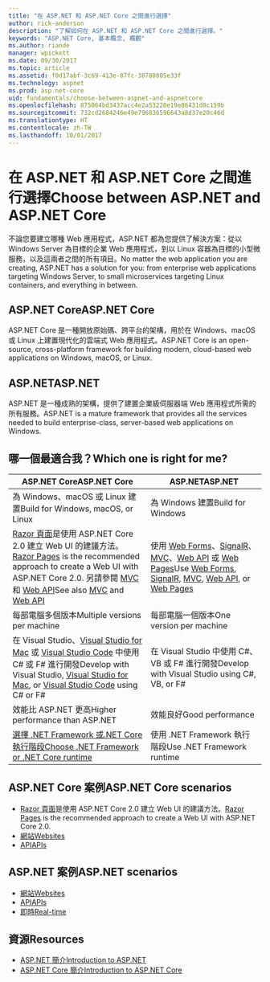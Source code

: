 ```yaml
---
title: "在 ASP.NET 和 ASP.NET Core 之間進行選擇"
author: rick-anderson
description: "了解如何在 ASP.NET 和 ASP.NET Core 之間進行選擇。"
keywords: "ASP.NET Core, 基本概念, 概觀"
ms.author: riande
manager: wpickett
ms.date: 09/30/2017
ms.topic: article
ms.assetid: f0d17abf-3c69-413e-87fc-30780805e33f
ms.technology: aspnet
ms.prod: asp.net-core
uid: fundamentals/choose-between-aspnet-and-aspnetcore
ms.openlocfilehash: 875064bd3437acc4e2a53220e19e86431d8c159b
ms.sourcegitcommit: 732cd2684246e49e796836596643a8d37e20c46d
ms.translationtype: HT
ms.contentlocale: zh-TW
ms.lasthandoff: 10/01/2017
---
```

# <a name="choose-between-aspnet-and-aspnet-core"></a><span data-ttu-id="8977e-104">在 ASP.NET 和 ASP.NET Core 之間進行選擇</span><span class="sxs-lookup"><span data-stu-id="8977e-104">Choose between ASP.NET and ASP.NET Core</span></span> 

<span data-ttu-id="8977e-105">不論您要建立哪種 Web 應用程式，ASP.NET 都為您提供了解決方案：從以 Windows Server 為目標的企業 Web 應用程式，到以 Linux 容器為目標的小型微服務，以及這兩者之間的所有項目。</span><span class="sxs-lookup"><span data-stu-id="8977e-105">No matter the web application you are creating, ASP.NET has a solution for you: from enterprise web applications targeting Windows Server, to small microservices targeting Linux containers, and everything in between.</span></span>

## <a name="aspnet-core"></a><span data-ttu-id="8977e-106">ASP.NET Core</span><span class="sxs-lookup"><span data-stu-id="8977e-106">ASP.NET Core</span></span>

<span data-ttu-id="8977e-107">ASP.NET Core 是一種開放原始碼、跨平台的架構，用於在 Windows、macOS 或 Linux 上建置現代化的雲端式 Web 應用程式。</span><span class="sxs-lookup"><span data-stu-id="8977e-107">ASP.NET Core is an open-source, cross-platform framework for building modern, cloud-based web applications on Windows, macOS, or Linux.</span></span>

## <a name="aspnet"></a><span data-ttu-id="8977e-108">ASP.NET</span><span class="sxs-lookup"><span data-stu-id="8977e-108">ASP.NET</span></span>

<span data-ttu-id="8977e-109">ASP.NET 是一種成熟的架構，提供了建置企業級伺服器端 Web 應用程式所需的所有服務。</span><span class="sxs-lookup"><span data-stu-id="8977e-109">ASP.NET is a mature framework that provides all the services needed to build enterprise-class, server-based web applications on Windows.</span></span>

## <a name="which-one-is-right-for-me"></a><span data-ttu-id="8977e-110">哪一個最適合我？</span><span class="sxs-lookup"><span data-stu-id="8977e-110">Which one is right for me?</span></span>

| <span data-ttu-id="8977e-111">ASP.NET Core</span><span class="sxs-lookup"><span data-stu-id="8977e-111">ASP.NET Core</span></span> | <span data-ttu-id="8977e-112">ASP.NET</span><span class="sxs-lookup"><span data-stu-id="8977e-112">ASP.NET</span></span> |
|---|---|
|<span data-ttu-id="8977e-113">為 Windows、macOS 或 Linux 建置</span><span class="sxs-lookup"><span data-stu-id="8977e-113">Build for Windows, macOS, or Linux</span></span>|<span data-ttu-id="8977e-114">為 Windows 建置</span><span class="sxs-lookup"><span data-stu-id="8977e-114">Build for Windows</span></span>|
|<span data-ttu-id="8977e-115">[Razor 頁面](xref:mvc/razor-pages/index)是使用 ASP.NET Core 2.0 建立 Web UI 的建議方法。</span><span class="sxs-lookup"><span data-stu-id="8977e-115">[Razor Pages](xref:mvc/razor-pages/index) is the recommended approach to create a Web UI with ASP.NET Core 2.0.</span></span> <span data-ttu-id="8977e-116">另請參閱 [MVC](xref:mvc/overview) 和 [Web API](xref:tutorials/first-web-api)</span><span class="sxs-lookup"><span data-stu-id="8977e-116">See also [MVC](xref:mvc/overview) and [Web API](xref:tutorials/first-web-api)</span></span>|<span data-ttu-id="8977e-117">使用 [Web Forms](https://docs.microsoft.com/aspnet/web-forms)、[SignalR](https://docs.microsoft.com/aspnet/signalr)、[MVC](https://docs.microsoft.com/aspnet/mvc)、[Web API](https://docs.microsoft.com/aspnet/web-api/) 或 [Web Pages](https://docs.microsoft.com/aspnet/web-pages)</span><span class="sxs-lookup"><span data-stu-id="8977e-117">Use [Web Forms](https://docs.microsoft.com/aspnet/web-forms), [SignalR](https://docs.microsoft.com/aspnet/signalr), [MVC](https://docs.microsoft.com/aspnet/mvc), [Web API](https://docs.microsoft.com/aspnet/web-api/), or [Web Pages](https://docs.microsoft.com/aspnet/web-pages)</span></span>|
|<span data-ttu-id="8977e-118">每部電腦多個版本</span><span class="sxs-lookup"><span data-stu-id="8977e-118">Multiple versions per machine</span></span>|<span data-ttu-id="8977e-119">每部電腦一個版本</span><span class="sxs-lookup"><span data-stu-id="8977e-119">One version per machine</span></span>|
|<span data-ttu-id="8977e-120">在 Visual Studio、[Visual Studio for Mac](https://www.visualstudio.com/vs/visual-studio-mac/) 或 [Visual Studio Code](https://code.visualstudio.com/) 中使用 C# 或 F# 進行開發</span><span class="sxs-lookup"><span data-stu-id="8977e-120">Develop with Visual Studio, [Visual Studio for Mac](https://www.visualstudio.com/vs/visual-studio-mac/), or [Visual Studio Code](https://code.visualstudio.com/) using C# or F#</span></span>|<span data-ttu-id="8977e-121">在 Visual Studio 中使用 C#、VB 或 F# 進行開發</span><span class="sxs-lookup"><span data-stu-id="8977e-121">Develop with Visual Studio using C#, VB, or F#</span></span>|
|<span data-ttu-id="8977e-122">效能比 ASP.NET 更高</span><span class="sxs-lookup"><span data-stu-id="8977e-122">Higher performance than ASP.NET</span></span>|<span data-ttu-id="8977e-123">效能良好</span><span class="sxs-lookup"><span data-stu-id="8977e-123">Good performance</span></span>|
|[<span data-ttu-id="8977e-124">選擇 .NET Framework 或.NET Core 執行階段</span><span class="sxs-lookup"><span data-stu-id="8977e-124">Choose .NET Framework or .NET Core runtime</span></span>](https://docs.microsoft.com/dotnet/articles/standard/choosing-core-framework-server)|<span data-ttu-id="8977e-125">使用 .NET Framework 執行階段</span><span class="sxs-lookup"><span data-stu-id="8977e-125">Use .NET Framework runtime</span></span>|

## <a name="aspnet-core-scenarios"></a><span data-ttu-id="8977e-126">ASP.NET Core 案例</span><span class="sxs-lookup"><span data-stu-id="8977e-126">ASP.NET Core scenarios</span></span>

<!-- update link to Razor Pages mvc movie series when done -->
* <span data-ttu-id="8977e-127">[Razor 頁面](xref:mvc/razor-pages/index)是使用 ASP.NET Core 2.0 建立 Web UI 的建議方法。</span><span class="sxs-lookup"><span data-stu-id="8977e-127">[Razor Pages](xref:mvc/razor-pages/index) is the recommended approach to create a Web UI with ASP.NET Core 2.0.</span></span>
* [<span data-ttu-id="8977e-128">網站</span><span class="sxs-lookup"><span data-stu-id="8977e-128">Websites</span></span>](xref:tutorials/first-mvc-app/index)
* [<span data-ttu-id="8977e-129">API</span><span class="sxs-lookup"><span data-stu-id="8977e-129">APIs</span></span>](xref:tutorials/first-web-api)

## <a name="aspnet-scenarios"></a><span data-ttu-id="8977e-130">ASP.NET 案例</span><span class="sxs-lookup"><span data-stu-id="8977e-130">ASP.NET scenarios</span></span>

* [<span data-ttu-id="8977e-131">網站</span><span class="sxs-lookup"><span data-stu-id="8977e-131">Websites</span></span>](https://docs.microsoft.com/aspnet/mvc)
* [<span data-ttu-id="8977e-132">API</span><span class="sxs-lookup"><span data-stu-id="8977e-132">APIs</span></span>](https://docs.microsoft.com/aspnet/web-api)
* [<span data-ttu-id="8977e-133">即時</span><span class="sxs-lookup"><span data-stu-id="8977e-133">Real-time</span></span>](https://docs.microsoft.com/aspnet/signalr)

## <a name="resources"></a><span data-ttu-id="8977e-134">資源</span><span class="sxs-lookup"><span data-stu-id="8977e-134">Resources</span></span>

* [<span data-ttu-id="8977e-135">ASP.NET 簡介</span><span class="sxs-lookup"><span data-stu-id="8977e-135">Introduction to ASP.NET</span></span>](https://docs.microsoft.com/aspnet/overview)
* [<span data-ttu-id="8977e-136">ASP.NET Core 簡介</span><span class="sxs-lookup"><span data-stu-id="8977e-136">Introduction to ASP.NET Core</span></span>](xref:index)

